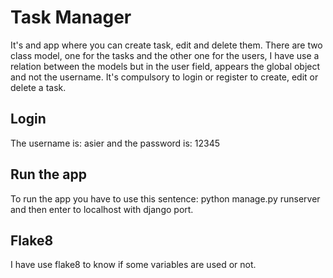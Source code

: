 # Task Manager

It's and app where you can create task, edit and delete them.
There are two class model, one for the tasks and the other one for the users, I have use a relation between the models but in the user field, appears the global object and not the username.
It's compulsory to login or register to create, edit or delete a task.

## Login
The username is: asier and the password is: 12345 

## Run the app
To run the app you have to use this sentence: python manage.py runserver and then enter to localhost with django port.

## Flake8
I have use flake8 to know if some variables are used or not.
